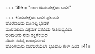 +++
title = "೦೪೧ ಕಿರಿದುಪೇಕ್ಷೆಯ ಬಹಳ"

+++
ಕಿರಿದುಪೇಕ್ಷೆಯ ಬಹಳ ಫಲವನು  
ಹೊರೆವುದಿದು ಮೇಣಲ್ಪ ಭೇದಕೆ  
ಮುರಿವುದಿದು ವಿಕ್ರಮಕೆ ವಶವಿದು ನೀತಿಸಾಧ್ಯವಿದು  
ಹರಿವುದಿದು ನಯ ಶಕ್ತಿಗೆಂಬುದ  
ನರಿದು ನಡೆವೈ ರಾಜಧರ್ಮದ  
ಹೊರಿಗೆಯನು ಮರೆದಿರೆಯೆಲೇ ಭೂಪಾಲ ಕೇಳ್ ಎಂದ     ॥41॥
